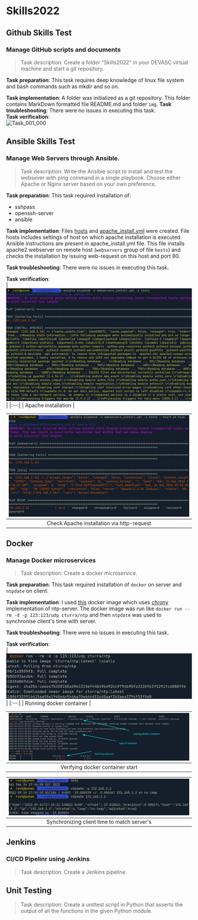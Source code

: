 # Skills2022

## Github Skills Test
### Manage GitHub scripts and documents
> Task description: Create a folder “Skills2022” in your DEVASC virtual machine and start a git repository.  

**Task preparation**: This task requires deep knowledge of linux file system and bash commands such as mkdir and so on.

**Task implementation**: A folder was initialized as a git repository. This folder contains MarkDown formatted file README.md and folder `img`. 
**Task troubleshooting**: There were no issues in executing this task.  
**Task verification**:  
![Task_001_000](/img/task01.gif)  

## Ansible Skills Test
### Manage Web Servers through Ansible.
> Task description: Write the Ansible script to install and test the websever with ping command in a single playbook. Choose either Apache or Nginx server based on your own preference.  

**Task preparation**: This task required installation of:
* sshpass
* openssh-server
* ansible

**Task implementation**: Files [hosts](/task2/hosts) and [apache_install.yml](/task2/apache_install.yml) were created. File hosts includes settings of host on which apache installation is executed. Ansible instructions are present in apache_install.yml file. This file installs apache2 webserver on remote host (`webservers` group of file `hosts`) and checks the installation by issuing web-request on this host and port 80.  

**Task troubleshooting**: There were no issues in executing this task.  

**Task verification**:  
| ![Task2. Install Apache](/img/task2_apache_install.png) |
|:--:|
| Apache installation |

| ![Task2. Apache installation check](/img/task2_apache_ping.png) |
|:--:|
| Check Apache installation via http-request |

## Docker
### Manage Docker microservices
> Task description: Create a docker microservice.  

**Task preparation**: This task required installation of `docker` on server and `ntpdate` on client.

**Task implementation**: I used [this](https://hub.docker.com/r/cturra/ntp) docker image which uses [chrony](https://github.com/mlichvar/chrony) implementation of ntp-server. The docker image was run like `docker run --rm -d -p 123:123/udp cturra/ntp` and then `ntpdate` was used to synchronise client's time with server.    

**Task troubleshooting**: There were no issues in executing this task.  

**Task verification**:  
| ![Task3. Running docker container](/img/task3_ntp_start.png) |
|:--:|
| Running docker container |

| ![Task3. Verifying docker container start](/img/task3_ntp_check_running.png) |
|:--:|
| Verifying docker container start |

| ![Task3. Synchronizing client time to match server's](/img/task3_ntp_synchronizing.png) |
|:--:|
| Synchronizing client time to match server's |


## Jenkins
### CI/CD Pipelinr using Jenkins
> Task description: Create a Jenkins pipeline.  

## Unit Testing
> Task description: Create a unittest script in Python that asserts the output of all the functions in the given Python module.  